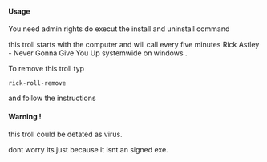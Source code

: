 #### **Usage**

You need admin rights do execut the install and uninstall command

this troll starts with the computer and will call every five minutes Rick Astley - Never Gonna Give You Up systemwide on windows .

To remove this troll typ

```
rick-roll-remove  
```

and follow the instructions

#### Warning !

this troll could be detated as virus.

dont worry its just because it isnt an signed exe.
